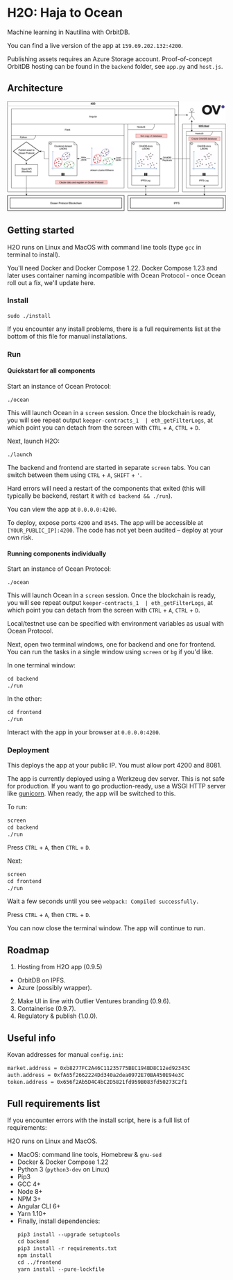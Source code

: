 # H2O: Haja to Ocean

Machine learning in Nautilina with OrbitDB.

You can find a live version of the app at `159.69.202.132:4200`.

Publishing assets requires an Azure Storage account.
Proof-of-concept OrbitDB hosting can be found in the `backend` folder, see `app.py` and `host.js`.


## Architecture

![Architecture Diagram](/doc/OceanHaja.png)


## Getting started

H2O runs on Linux and MacOS with command line tools (type `gcc` in terminal to install).

You'll need Docker and Docker Compose 1.22. Docker Compose 1.23 and later uses container naming incompatible with Ocean Protocol - once Ocean roll out a fix, we'll update here.

### Install
```
sudo ./install
```
If you encounter any install problems, there is a full requirements list at the bottom of this file for manual installations.

### Run

#### Quickstart for all components

Start an instance of Ocean Protocol:
```
./ocean
```
This will launch Ocean in a `screen` session. Once the blockchain is ready, you will see repeat output `keeper-contracts_1  | eth_getFilterLogs`, at which point you can detach from the screen with `CTRL` + `A`, `CTRL` + `D`.

Next, launch H2O:
```
./launch
```
The backend and frontend are started in separate `screen` tabs. You can switch between them using `CTRL` + `A`, `SHIFT` + `'`.

Hard errors will need a restart of the components that exited (this will typically be backend, restart it with `cd backend && ./run`).

You can view the app at `0.0.0.0:4200`.

To deploy, expose ports `4200` and `8545`.
The app will be accessible at `[YOUR_PUBLIC_IP]:4200`.
The code has not yet been audited – deploy at your own risk.

#### Running components individually

Start an instance of Ocean Protocol:
```
./ocean
```
This will launch Ocean in a `screen` session. Once the blockchain is ready, you will see repeat output `keeper-contracts_1  | eth_getFilterLogs`, at which point you can detach from the screen with `CTRL` + `A`, `CTRL` + `D`.

Local/testnet use can be specified with environment variables as usual with Ocean Protocol.

Next, open two terminal windows, one for backend and one for frontend. You can run the tasks in a single window using `screen` or `bg` if you'd like.

In one terminal window:
```
cd backend
./run
```
In the other:
```
cd frontend
./run
```

Interact with the app in your browser at `0.0.0.0:4200`.


### Deployment

This deploys the app at your public IP. You must allow port 4200 and 8081.

The app is currently deployed using a Werkzeug dev server. This is not safe for production. If you want to go production-ready, use a WSGI HTTP server like [gunicorn](https://gunicorn.org/). When ready, the app will be switched to this.

To run:
```
screen
cd backend
./run
```
Press `CTRL` + `A`, then `CTRL` + `D`.

Next:
```
screen
cd frontend
./run
```
Wait a few seconds until you see `webpack: Compiled successfully.`

Press `CTRL` + `A`, then `CTRL` + `D`.

You can now close the terminal window. The app will continue to run.


## Roadmap

1. Hosting from H2O app (0.9.5)
 - OrbitDB on IPFS.
 - Azure (possibly wrapper).
2. Make UI in line with Outlier Ventures branding (0.9.6).
3. Containerise (0.9.7).
4. Regulatory & publish (1.0.0).


## Useful info

Kovan addresses for manual `config.ini`:
```
market.address = 0xb8277FC2A46C11235775BEC194BD8C12ed92343C
auth.address = 0xfA65f2662224Dd340a2dea0972E70BA450E94e3C
token.address = 0x656f2Ab5D4C4bC2D5821fd959B083fd50273C2f1
```

## Full requirements list

If you encounter errors with the install script, here is a full list of requirements:

H2O runs on Linux and MacOS.

- MacOS: command line tools, Homebrew & `gnu-sed`
- Docker & Docker Compose 1.22
- Python 3 (`python3-dev` on Linux)
- Pip3
- GCC 4+
- Node 8+
- NPM 3+
- Angular CLI 6+
- Yarn 1.10+
- Finally, install dependencies:
    ```
    pip3 install --upgrade setuptools
    cd backend
    pip3 install -r requirements.txt
    npm install
    cd ../frontend
    yarn install --pure-lockfile
    ```
